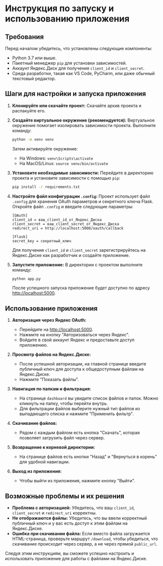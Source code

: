 
# Инструкция по запуску и использованию приложения

## Требования
Перед началом убедитесь, что установлены следующие компоненты:
- Python 3.7 или выше.
- Пакетный менеджер `pip` для установки зависимостей.
- Аккаунт Яндекс.Диск для получения `client_id` и `client_secret`.
- Среда разработки, такая как VS Code, PyCharm, или даже обычный текстовый редактор.

## Шаги для настройки и запуска приложения

1. **Клонируйте или скачайте проект:**
   Скачайте архив проекта и распакуйте его.

2. **Создайте виртуальное окружение (рекомендуется):**
   Виртуальное окружение помогает изолировать зависимости проекта. Выполните команду:
   ```sh
   python -m venv venv
   ```
   Затем активируйте окружение:
   - На Windows: `venv\Scripts\activate`
   - На MacOS/Linux: `source venv/bin/activate`

3. **Установите необходимые зависимости:**
   Перейдите в директорию проекта и установите зависимости с помощью `pip`:
   ```sh
   pip install -r requirements.txt
   ```

4. **Настройте файл конфигурации `.config`:**
   Проект использует файл `.config` для хранения OAuth параметров и секретного ключа Flask. Откройте файл `.config` и введите следующие параметры:

   ```
   [OAuth]
   client_id = ваш_client_id_от_Яндекс_Диска
   client_secret = ваш_client_secret_от_Яндекс_Диска
   redirect_uri = http://localhost:5000/oauth/callback

   [Flask]
   secret_key = секретный_ключ
   ```

   Для получения `client_id` и `client_secret` зарегистрируйтесь на Яндекс.Диске как разработчик и создайте приложение.

5. **Запустите приложение:**
   В директории с проектом выполните команду:
   ```sh
   python app.py
   ```
   После успешного запуска приложение будет доступно по адресу [http://localhost:5000](http://localhost:5000).

## Использование приложения

1. **Авторизация через Яндекс OAuth:**
   - Перейдите на [http://localhost:5000](http://localhost:5000).
   - Нажмите на кнопку "Авторизоваться через Яндекс".
   - Войдите в свой аккаунт Яндекс и предоставьте доступ приложению.

2. **Просмотр файлов на Яндекс.Диске:**
   - После успешной авторизации, на главной странице введите публичный ключ для доступа к общедоступным файлам на Яндекс.Диске.
   - Нажмите "Показать файлы".

3. **Навигация по папкам и фильтрация:**
   - На странице `dashboard` вы увидите список файлов и папок. Можно кликнуть на папку, чтобы перейти внутрь.
   - Для фильтрации файлов выберите нужный тип файлов из выпадающего списка и нажмите "Применить фильтр".

4. **Скачивание файлов:**
   - Рядом с каждым файлом есть кнопка "Скачать", которая позволяет загрузить файл через сервер.

5. **Возвращение к корневой директории:**
   - На странице файлов есть кнопки "Назад" и "Вернуться в корень" для удобной навигации.

6. **Выход из приложения:**
   - Чтобы выйти из приложения, нажмите кнопку "Выйти".

## Возможные проблемы и их решения

- **Проблема с авторизацией:** Убедитесь, что ваш `client_id`, `client_secret` и `redirect_uri` корректны.
- **Не отображаются файлы:** Убедитесь, что вы ввели корректный публичный ключ и у вас есть доступ к этим файлам на Яндекс.Диске.
- **Ошибка при скачивании файла:** Если вместо файла загружается HTML-страница, проверьте маршрут `/download`, чтобы убедиться, что скачивание происходит через сервер, а не через прямой `public_url`.

Следуя этим инструкциям, вы сможете успешно настроить и использовать приложение для работы с файлами на Яндекс.Диске.
